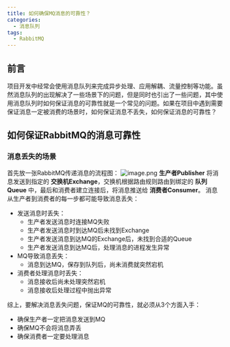```yaml
---
title: 如何确保MQ消息的可靠性？
categories:
  - 消息队列
tags:
  - RabbitMQ
---
```

## 前言

项目开发中经常会使用消息队列来完成异步处理、应用解耦、流量控制等功能。虽然消息队列的出现解决了一些场景下的问题，但是同时也引出了一些问题，其中使用消息队列时如何保证消息的可靠性就是一个常见的问题。如果在项目中遇到需要保证消息一定被消费的场景时，如何保证消息不丢失，如何保证消息的可靠性？

## 如何保证RabbitMQ的消息可靠性

### 消息丢失的场景
首先放一张RabbitMQ传递消息的流程图：
![image.png](http://minio.api.crjblog.top/image-host/img/2024/03/22/2024-03-22T22:17:13-a2164f29.png)
**生产者Publisher** 将消息发送到指定的 **交换机Exchange**，交换机根据路由规则路由到绑定的 **队列Queue** 中，最后和消费者建立连接后，将消息推送给 **消费者Consumer**。
消息从生产者到消费者的每一步都可能导致消息丢失：
- 发送消息时丢失：
	- 生产者发送消息时连接MQ失败
	- 生产者发送消息时到达MQ后未找到Exchange
	- 生产者发送消息到达MQ的Exchange后，未找到合适的Queue
	- 生产者发送消息到达MQ后，处理消息的进程发生异常
- MQ导致消息丢失：
	- 消息到达MQ，保存到队列后，尚未消费就突然宕机
- 消费者处理消息时丢失：
	- 消息接收后尚未处理突然宕机
	- 消息接收后处理过程中抛出异常

综上，要解决消息丢失问题，保证MQ的可靠性，就必须从3个方面入手：
- 确保生产者一定把消息发送到MQ
- 确保MQ不会将消息弄丢
- 确保消费者一定要处理消息

